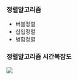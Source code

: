 ### 정렬알고리즘
- 버블정렬
- 삽입정렬
- 병합정렬

### 정렬알고리즘 시간복잡도
![](https://gmlwjd9405.github.io/images/algorithm-merge-sort/sort-time-complexity.png)
